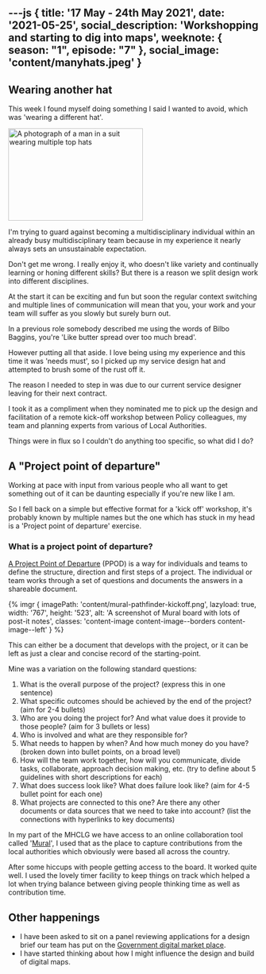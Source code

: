 ---js
{
  title: '17 May - 24th May 2021',
  date: '2021-05-25',
  social_description: 'Workshopping and starting to dig into maps',
  weeknote: {
    season: "1",
    episode: "7"
  },
  social_image: 'content/manyhats.jpeg'
}
---

## Wearing another hat

This week I found myself doing something I said I wanted to avoid, which was 'wearing a different hat'.

<img src="/assets/images/content/manyhats.jpeg" alt="A photograph of a man in a suit wearing multiple top hats" class="content-image content-image--borders content-image--left" width="271" height="186">

I'm trying to guard against becoming a multidisciplinary individual within an already busy multidisciplinary team because in my experience it nearly always sets an unsustainable expectation.

Don't get me wrong. I really enjoy it, who doesn't like variety and continually learning or honing different skills? But there is a reason we split design work into different disciplines.

At the start it can be exciting and fun but soon the regular context switching and multiple lines of communication will mean that you, your work and your team will suffer as you slowly but surely burn out.

In a previous role somebody described me using the words of Bilbo Baggins, you're 'Like butter spread over too much bread'.

However putting all that aside. I love being using my experience and this time it was 'needs must', so I picked up my service design hat and attempted to brush some of the rust off it.

The reason I needed to step in was due to our current service designer leaving for their next contract.

I took it as a compliment when they nominated me to pick up the design and facilitation of a remote kick-off workshop between Policy colleagues, my team and planning experts from various of Local Authorities.

Things were in flux so I couldn't do anything too specific, so what did I do?

## A "Project point of departure"

Working at pace with input from various people who all want to get something out of it can be daunting especially if you're new like I am.

So I fell back on a simple but effective format for a 'kick off' workshop, it's probably known by multiple names but the one which has stuck in my head is a 'Project point of departure' exercise.

### What is a project point of departure?

[A Project Point of Departure](https://toolbox.hyperisland.com/project-point-of-departure) (PPOD) is a way for individuals and teams to define the structure, direction and first steps of a project. The individual or team works through a set of questions and documents the answers in a shareable document.

{% imgr { imagePath: 'content/mural-pathfinder-kickoff.png', lazyload: true, width: '767', height: '523', alt: 'A screenshot of Mural board with lots of post-it notes', classes: 'content-image content-image--borders content-image--left' } %}

This can either be a document that develops with the project, or it can be left as just a clear and concise record of the starting-point.

Mine was a variation on the following standard questions:

  1. What is the overall purpose of the project? (express this in one sentence)
  2. What specific outcomes should be achieved by the end of the project? (aim for 2-4 bullets)
  3. Who are you doing the project for? And what value does it provide to those people? (aim for 3 bullets or less)
  4. Who is involved and what are they responsible for?
  5. What needs to happen by when? And how much money do you have? (broken down into bullet points, on a broad level)
  6. How will the team work together, how will you communicate, divide tasks, collaborate, approach decision making, etc. (try to define about 5 guidelines with short descriptions for each)
  7. What does success look like? What does failure look like? (aim for 4-5 bullet point for each one)
  8. What projects are connected to this one? Are there any other documents or data sources that we need to take into account? (list the connections with hyperlinks to key documents)

In my part of the MHCLG we have access to an online collaboration tool called '[Mural](https://www.mural.co/)', I used that as the place to capture contributions from the local authorities which obviously were based all across the country.

After some hiccups with people getting access to the board. It worked quite well. I used the lovely timer facility to keep things on track which helped a lot when trying balance between giving people thinking time as well as contribution time.

## Other happenings

- I have been asked to sit on a panel reviewing applications for a design brief our team has put on the [Government digital market place](https://www.digitalmarketplace.service.gov.uk/).
- I have started thinking about how I might influence the design and build of digital maps.
